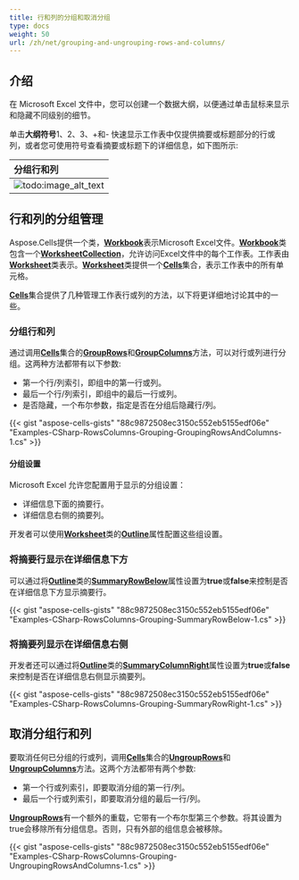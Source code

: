 ```yaml
---
title: 行和列的分组和取消分组
type: docs
weight: 50
url: /zh/net/grouping-and-ungrouping-rows-and-columns/
---
```


## **介绍**

在 Microsoft Excel 文件中，您可以创建一个数据大纲，以便通过单击鼠标来显示和隐藏不同级别的细节。

单击**大纲符号**1、2、3、+和- 快速显示工作表中仅提供摘要或标题部分的行或列，或者您可使用符号查看摘要或标题下的详细信息，如下图所示:

|**分组行和列**|
| :- |
|![todo:image_alt_text](grouping-and-ungrouping-rows-and-columns_1.png)|

## **行和列的分组管理**

Aspose.Cells提供一个类，[**Workbook**](https://reference.aspose.com/cells/net/aspose.cells/workbook)表示Microsoft Excel文件。[**Workbook**](https://reference.aspose.com/cells/net/aspose.cells/workbook)类包含一个[**WorksheetCollection**](https://reference.aspose.com/cells/net/aspose.cells/worksheetcollection)，允许访问Excel文件中的每个工作表。工作表由[**Worksheet**](https://reference.aspose.com/cells/net/aspose.cells/worksheet)类表示。[**Worksheet**](https://reference.aspose.com/cells/net/aspose.cells/worksheet)类提供一个[**Cells**](https://reference.aspose.com/cells/net/aspose.cells/cells)集合，表示工作表中的所有单元格。

[**Cells**](https://reference.aspose.com/cells/net/aspose.cells/cells)集合提供了几种管理工作表行或列的方法，以下将更详细地讨论其中的一些。

### **分组行和列**

通过调用[**Cells**](https://reference.aspose.com/cells/net/aspose.cells/cells)集合的[**GroupRows**](https://reference.aspose.com/cells/net/aspose.cells/cells/methods/grouprows/index)和[**GroupColumns**](https://reference.aspose.com/cells/net/aspose.cells/cells/methods/groupcolumns/index)方法，可以对行或列进行分组。这两种方法都带有以下参数:

- 第一个行/列索引，即组中的第一行或列。
- 最后一个行/列索引，即组中的最后一行或列。
- 是否隐藏，一个布尔参数，指定是否在分组后隐藏行/列。

{{< gist "aspose-cells-gists" "88c9872508ec3150c552eb5155edf06e" "Examples-CSharp-RowsColumns-Grouping-GroupingRowsAndColumns-1.cs" >}}

#### **分组设置**

Microsoft Excel 允许您配置用于显示的分组设置：

- 详细信息下面的摘要行。
- 详细信息右侧的摘要列。

开发者可以使用[**Worksheet**](https://reference.aspose.com/cells/net/aspose.cells/worksheet)类的[**Outline**](https://reference.aspose.com/cells/net/aspose.cells/worksheet/properties/outline)属性配置这些组设置。

### **将摘要行显示在详细信息下方**

可以通过将[**Outline**](https://reference.aspose.com/cells/net/aspose.cells/outline)类的[**SummaryRowBelow**](https://reference.aspose.com/cells/net/aspose.cells/outline/properties/summaryrowbelow)属性设置为**true**或**false**来控制是否在详细信息下方显示摘要行。

{{< gist "aspose-cells-gists" "88c9872508ec3150c552eb5155edf06e" "Examples-CSharp-RowsColumns-Grouping-SummaryRowBelow-1.cs" >}}

### **将摘要列显示在详细信息右侧**

开发者还可以通过将[**Outline**](https://reference.aspose.com/cells/net/aspose.cells/outline)类的[**SummaryColumnRight**](https://reference.aspose.com/cells/net/aspose.cells/outline/properties/summarycolumnright)属性设置为**true**或**false**来控制是否在详细信息右侧显示摘要列。

{{< gist "aspose-cells-gists" "88c9872508ec3150c552eb5155edf06e" "Examples-CSharp-RowsColumns-Grouping-SummaryRowRight-1.cs" >}}

## **取消分组行和列**

要取消任何已分组的行或列，调用[**Cells**](https://reference.aspose.com/cells/net/aspose.cells/cells)集合的[**UngroupRows**](https://reference.aspose.com/cells/net/aspose.cells/cells/methods/ungrouprows/index)和[**UngroupColumns**](https://reference.aspose.com/cells/net/aspose.cells/cells/methods/ungroupcolumns)方法。这两个方法都带有两个参数:

- 第一个行或列索引，即要取消分组的第一行/列。
- 最后一个行或列索引，即要取消分组的最后一行/列。

[**UngroupRows**](https://reference.aspose.com/cells/net/aspose.cells/cells/methods/ungrouprows/index)有一个额外的重载，它带有一个布尔型第三个参数。将其设置为true会移除所有分组信息。否则，只有外部的组信息会被移除。

{{< gist "aspose-cells-gists" "88c9872508ec3150c552eb5155edf06e" "Examples-CSharp-RowsColumns-Grouping-UngroupingRowsAndColumns-1.cs" >}}
